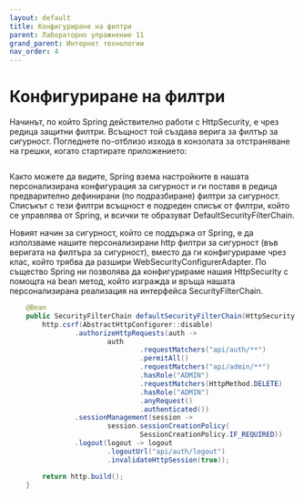 ```yaml
---
layout: default
title: Конфигуриране на филтри
parent: Лабораторно упражнение 11
grand_parent: Интернет технологии
nav_order: 4
---
```



# Конфигуриране на филтри

Начинът, по който Spring действително работи с HttpSecurity, е чрез редица защитни филтри. Всъщност той създава верига за филтър за сигурност. Погледнете по-отблизо изхода в конзолата за отстраняване на грешки, когато стартирате приложението:

<figure><img src="../../../assets/image (162).png" alt=""><figcaption></figcaption></figure>

Както можете да видите, Spring взема настройките в нашата персонализирана конфигурация за сигурност и ги поставя в редица предварително дефинирани (по подразбиране) филтри за сигурност. Списъкът с тези филтри всъщност е подреден списък от филтри, който се управлява от Spring, и всички те образуват DefaultSecurityFilterChain.

Новият начин за сигурност, който се поддържа от Spring, е да използваме нашите персонализирани http филтри за сигурност (във веригата на филтъра за сигурност), вместо да ги конфигурираме чрез клас, който трябва да разшири WebSecurityConfigurerAdapter. По същество Spring ни позволява да конфигурираме нашия HttpSecurity с помощта на bean метод, който изгражда и връща нашата персонализирана реализация на интерфейса SecurityFilterChain.

```java
    @Bean
    public SecurityFilterChain defaultSecurityFilterChain(HttpSecurity http) throws Exception {
        http.csrf(AbstractHttpConfigurer::disable)
                .authorizeHttpRequests(auth ->
                        auth
                                .requestMatchers("api/auth/**")
                                .permitAll()
                                .requestMatchers("api/admin/**")
                                .hasRole("ADMIN")
                                .requestMatchers(HttpMethod.DELETE)
                                .hasRole("ADMIN")
                                .anyRequest()
                                .authenticated())
                .sessionManagement(session ->
                        session.sessionCreationPolicy(
                                SessionCreationPolicy.IF_REQUIRED))
                .logout(logout -> logout
                        .logoutUrl("api/auth/logout")
                        .invalidateHttpSession(true));

        return http.build();
    }
```
